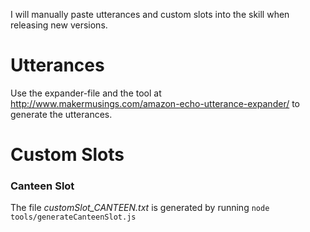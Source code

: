 I will manually paste utterances and custom slots into the skill when releasing new versions.

# Utterances
Use the expander-file and the tool at http://www.makermusings.com/amazon-echo-utterance-expander/ to generate the utterances.

# Custom Slots
### Canteen Slot
The file _customSlot_CANTEEN.txt_ is generated by running ```node tools/generateCanteenSlot.js```